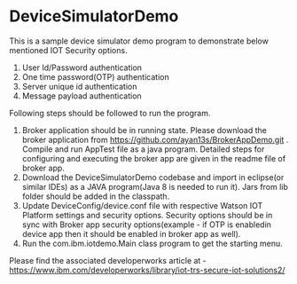 # DeviceSimulatorDemo
This is a sample device simulator demo program to demonstrate below mentioned IOT Security options.
1. User Id/Password authentication
2. One time password(OTP) authentication
3. Server unique id authentication
4. Message payload authentication

Following steps should be followed to run the program.
1. Broker application should be in running state. Please download the broker application from https://github.com/ayan13s/BrokerAppDemo.git  . Compile and run AppTest file as a java program. Detailed steps for configuring and executing the broker app are given in the readme file of broker app.
2. Download the DeviceSimulatorDemo codebase and import in eclipse(or similar IDEs) as a JAVA program(Java 8 is needed to run it). Jars from lib folder should be added in the classpath.
3. Update DeviceConfig/device.conf file with respective Watson IOT Platform settings and security options. Security options should be in sync with Broker app security options(example - if OTP is enabledin device app then it should be enabled in broker app as well).
4. Run the com.ibm.iotdemo.Main class program to get the starting menu.

Please find the associated developerworks article at - 
https://www.ibm.com/developerworks/library/iot-trs-secure-iot-solutions2/
